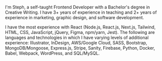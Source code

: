I'm Steph, a self-taught Frontend Developer with a Bachelor's degree in Creative Writing. I have 3+ years of experience in teaching and 2+ years of experience in marketing, graphic design, and software development.

I have the most experience with React (Node.js, React.js, Next.js, Tailwind, HTML, CSS, JavaScript, jQuery, Figma, npm/yarn, Jest). The following are languages and technologies in which I have varying levels of additional experience: Illustrator, InDesign, AWS/Google Cloud, SASS, Bootstrap, MongoDB/Mongoose, Express.js, Stripe, Sanity, Firebase, Python, Docker, Babel, Webpack, WordPress, and SQL/MySQL.

